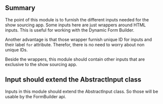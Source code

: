 

## Summary

The point of this module is to furnish the different inputs needed for the show sourcing app. Some inputs here are just wrappers around HTML inputs. This is useful for working with the Dynamic Form Builder. 

Another advantage is that those wrapper furnish unique ID for inputs and their label `for` attribute. Therefor, there is no need to worry about non unique IDs.

Beside the wrappers, this module should contain other inputs that are exclusive to the show sourcing app. 

## Input should extend the AbstractInput class

Inputs in this module should extend the AbstractInput class. 
So those will be usable by the FormBuilder api. 